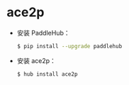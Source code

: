 # ace2p
* 安装 PaddleHub：

    ```bash
    $ pip install --upgrade paddlehub
    ```

* 安装 ace2p：

    ```bash
    $ hub install ace2p
    ```
